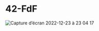 # 42-FdF
![Capture d’écran 2022-12-23 à 23 04 17](https://user-images.githubusercontent.com/48589114/209409414-74a29035-cfce-45ed-9d7b-d32ee2d0f1ec.png)
